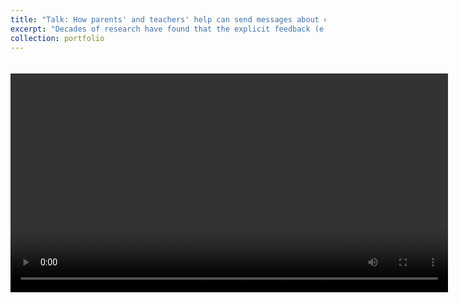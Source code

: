 ```yaml
---
title: "Talk: How parents' and teachers' help can send messages about children's abilities"
excerpt: "Decades of research have found that the explicit feedback (e.g., praise) that parents and teachers give to students can strongly impact students' motivation and beliefs about their potential. But what might parents' and teachers' *actions* - including the help they give - convey to students about whether they're capable of succeeding?"
collection: portfolio
---
```


<div style='text-align: center; padding-top: 20px;'>
    <video controls src='https://d3hvnguarup3h9.cloudfront.net/dissertation_final.mp4' cover='https://d3hvnguarup3h9.cloudfront.net/dissertation_final_cover.png' width='700' style='display: inline-block;'></video>
</div>